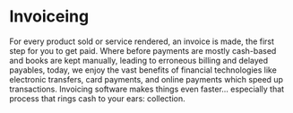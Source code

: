 # Invoiceing
For every product sold or service rendered, an invoice is made, the first step for you to get paid. Where before payments are mostly cash-based and books are kept manually, leading to erroneous billing and delayed payables, today, we enjoy the vast benefits of financial technologies like electronic transfers, card payments, and online payments which speed up transactions. Invoicing software makes things even faster… especially that process that rings cash to your ears: collection.
